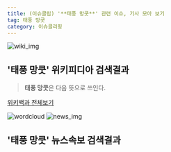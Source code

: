 ```yaml
---
title: (이슈클립) '**태풍 망쿳**' 관련 이슈, 기사 모아 보기
tag: 태풍 망쿳
category: 이슈클리핑
---
```

![wiki_img](https://user-images.githubusercontent.com/42597476/44503234-41136a80-a6d0-11e8-9071-6fc6418eafe4.png)
## **'**태풍 망쿳**'** 위키피디아 검색결과
>**태풍 망쿳**은 다음 뜻으로 쓰인다.

<a href="https://ko.wikipedia.org/wiki/태풍 망쿳" target="_blank">위키백과 전체보기</a>

![wordcloud](https://s3.ap-northeast-2.amazonaws.com/lyrics101-wordcloud/2018-09-17-1537110245.png)
![news_img](https://user-images.githubusercontent.com/42597476/44507050-1206f400-a6e4-11e8-8d98-7ffbfebb353f.png)
## **'**태풍 망쿳**'** 뉴스속보 검색결과

